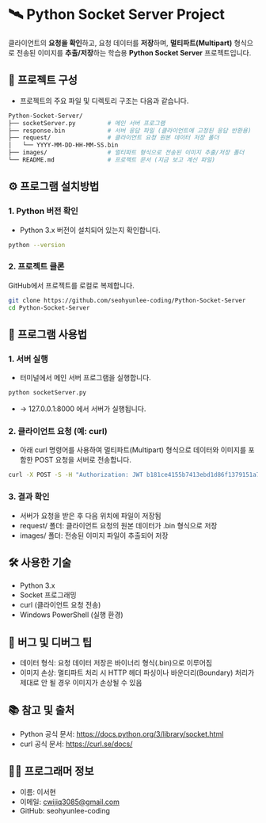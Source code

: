 # 🛰️ Python Socket Server Project

클라이언트의 **요청을 확인**하고, 요청 데이터를 **저장**하며, **멀티파트(Multipart)** 형식으로 전송된 이미지를 **추출/저장**하는 학습용 **Python Socket Server** 프로젝트입니다.


## 📂 프로젝트 구성

- 프로젝트의 주요 파일 및 디렉토리 구조는 다음과 같습니다.

```bash
Python-Socket-Server/
├── socketServer.py         # 메인 서버 프로그램
├── response.bin            # 서버 응답 파일 (클라이언트에 고정된 응답 반환용)
├── request/                # 클라이언트 요청 원본 데이터 저장 폴더
│   └── YYYY-MM-DD-HH-MM-SS.bin
├── images/                 # 멀티파트 형식으로 전송된 이미지 추출/저장 폴더
└── README.md               # 프로젝트 문서 (지금 보고 계신 파일)
```


## ⚙️ 프로그램 설치방법

### 1. Python 버전 확인

- Python 3.x 버전이 설치되어 있는지 확인합니다.

```bash
python --version
```

### 2. 프로젝트 클론
GitHub에서 프로젝트를 로컬로 복제합니다.

```Bash
git clone https://github.com/seohyunlee-coding/Python-Socket-Server
cd Python-Socket-Server
```


## 🚀 프로그램 사용법
### 1. 서버 실행
- 터미널에서 메인 서버 프로그램을 실행합니다.

```Bash
python socketServer.py
```
- → 127.0.0.1:8000 에서 서버가 실행됩니다.

### 2. 클라이언트 요청 (예: curl)
- 아래 curl 명령어를 사용하여 멀티파트(Multipart) 형식으로 데이터와 이미지를 포함한 POST 요청을 서버로 전송합니다.

```Bash
curl -X POST -S -H "Authorization: JWT b181ce4155b7413ebd1d86f1379151a7e035f8bd" -H "Accept: application/json" -F "author=1" -F "title=curl 테스트" -F "text=API curl로 작성된 AP 테스트 입력 입니다." -F "created_date=2024-06-10T18:34:00+09:00" -F "published_date=2024-06-10T18:34:00+09:00" -F "image=@C:/Users/dev/Desktop/cat-323262_1280.jpg;type=image/jpg" http://127.0.0.1:8000/api_root/Post/
```

### 3. 결과 확인
- 서버가 요청을 받은 후 다음 위치에 파일이 저장됨
- request/ 폴더: 클라이언트 요청의 원본 데이터가 .bin 형식으로 저장
- images/ 폴더: 전송된 이미지 파일이 추출되어 저장



## 🛠️ 사용한 기술
- Python 3.x
- Socket 프로그래밍
- curl (클라이언트 요청 전송)
- Windows PowerShell (실행 환경)



## 🐛 버그 및 디버그 팁
- 데이터 형식: 요청 데이터 저장은 바이너리 형식(.bin)으로 이루어짐
- 이미지 손상: 멀티파트 처리 시 HTTP 헤더 파싱이나 바운더리(Boundary) 처리가 제대로 안 될 경우 이미지가 손상될 수 있음


## 📚 참고 및 출처
- Python 공식 문서: https://docs.python.org/3/library/socket.html
- curl 공식 문서: https://curl.se/docs/


## 👨‍💻 프로그래머 정보
- 이름: 이서현
- 이메일: cwijiq3085@gmail.com
- GitHub: seohyunlee-coding
